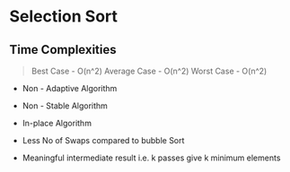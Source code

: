 # Selection Sort

## Time Complexities

> Best Case - O(n^2) Average Case - O(n^2) Worst Case - O(n^2)

- Non - Adaptive Algorithm

- Non - Stable Algorithm

- In-place Algorithm

- Less No of Swaps compared to bubble Sort

- Meaningful intermediate result i.e. k passes give k minimum elements
